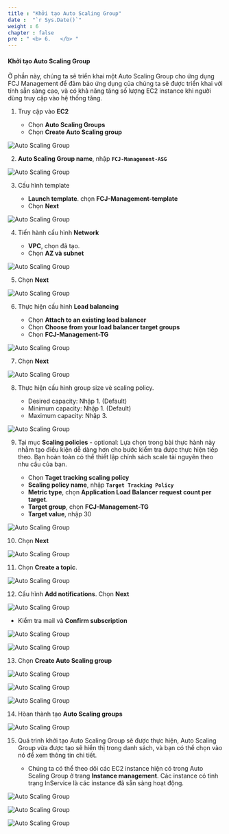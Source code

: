```yaml
---
title : "Khởi tạo Auto Scaling Group"
date :  "`r Sys.Date()`" 
weight : 6
chapter : false
pre : " <b> 6.   </b> "
---
```


#### Khởi tạo Auto Scaling Group

Ở phần này, chúng ta sẽ triển khai một Auto Scaling Group cho ứng dụng FCJ Management để đảm bảo ứng dụng của chúng ta sẽ được triển khai với tính sẵn sàng cao, và có khả năng tăng số lượng EC2 instance khi người dùng truy cập vào hệ thống tăng.

1. Truy cập vào **EC2**

   - Chọn **Auto Scaling Groups**
   - Chọn **Create Auto Scaling group**


![Auto Scaling Group](/images/16/0001.png?featherlight=false&width=90pc)

2. **Auto Scaling Group name**, nhập **```FCJ-Management-ASG```**


![Auto Scaling Group](/images/16/0002.png?featherlight=false&width=90pc)

3. Cấu hình template

   - **Launch template**. chọn **FCJ-Management-template**
   - Chọn **Next** 

![Auto Scaling Group](/images/16/0003.png?featherlight=false&width=90pc)

4. Tiến hành cấu hình **Network**

   - **VPC**, chọn đã tạo.
   - Chọn **AZ và subnet**

![Auto Scaling Group](/images/16/0004.png?featherlight=false&width=90pc)

5. Chọn **Next**

![Auto Scaling Group](/images/16/0005.png?featherlight=false&width=90pc)

6. Thực hiện cấu hình **Load balancing**

   - Chọn **Attach to an existing load balancer**
   - Chọn **Choose from your load balancer target groups**
   - Chọn **FCJ-Management-TG**

![Auto Scaling Group](/images/16/0006.png?featherlight=false&width=90pc)

7. Chọn **Next**

![Auto Scaling Group](/images/16/0007.png?featherlight=false&width=90pc)

8. Thực hiện cấu hình group size vè scaling policy.

   - Desired capacity: Nhập 1. (Default)
   - Minimum capacity: Nhập 1. (Default)
   - Maximum capacity: Nhập 3.

![Auto Scaling Group](/images/16/0008.png?featherlight=false&width=90pc)

9. Tại mục **Scaling policies** - optional: Lựa chọn trong bài thực hành này nhằm tạo điều kiện dễ dàng hơn cho bước kiểm tra được thực hiện tiếp theo. Bạn hoàn toàn có thể thiết lập chính sách scale tài nguyên theo nhu cầu của bạn.

   - Chọn **Taget tracking scaling policy**
   - **Scaling policy name**, nhập **```Target Tracking Policy```**
   - **Metric type**, chọn **Application Load Balancer request count per target**.
   - **Target group**, chọn **FCJ-Management-TG**
   - **Target value**, nhập 30

![Auto Scaling Group](/images/16/0009.png?featherlight=false&width=90pc)

10.  Chọn **Next**

![Auto Scaling Group](/images/16/00010.png?featherlight=false&width=90pc)

11.  Chọn **Create a topic**. 

![Auto Scaling Group](/images/16/00011.png?featherlight=false&width=90pc)

12. Cấu hình **Add notifications**. Chọn **Next**

![Auto Scaling Group](/images/16/00012.png?featherlight=false&width=90pc)

- Kiểm tra mail và **Confirm subscription**


![Auto Scaling Group](/images/17/00011.png?featherlight=false&width=90pc)

![Auto Scaling Group](/images/17/00012.png?featherlight=false&width=90pc)

13.  Chọn **Create Auto Scaling group**

![Auto Scaling Group](/images/16/00013.png?featherlight=false&width=90pc)

![Auto Scaling Group](/images/16/00014.png?featherlight=false&width=90pc)

![Auto Scaling Group](/images/16/00015.png?featherlight=false&width=90pc)

14. Hòan thành tạo **Auto Scaling groups**

![Auto Scaling Group](/images/16/00016.png?featherlight=false&width=90pc)

15. Quá trình khởi tạo Auto Scaling Group sẽ được thực hiện, Auto Scaling Group vừa được tạo sẽ hiển thị trong danh sách, và bạn có thể chọn vào nó để xem thông tin chi tiết.

    - Chúng ta có thể theo dõi các EC2 instance hiện có trong Auto Scaling Group ở trang **Instance management**. Các instance có tình trạng InService là các instance đã sẵn sàng hoạt động.


![Auto Scaling Group](/images/16/00017.png?featherlight=false&width=90pc)

![Auto Scaling Group](/images/16/00018.png?featherlight=false&width=90pc)

![Auto Scaling Group](/images/16/00019.png?featherlight=false&width=90pc)


